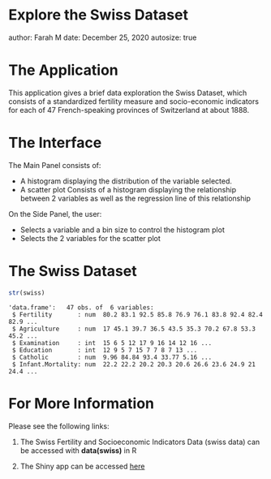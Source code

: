 Explore the Swiss Dataset 
========================================================
author: Farah M
date: December 25, 2020
autosize: true

The Application
========================================================


This application gives a brief data exploration the Swiss Dataset, which consists of a  standardized fertility measure and socio-economic indicators for each of 47 French-speaking provinces of Switzerland at about 1888. 


The Interface
========================================================
The Main Panel consists of:

* A histogram displaying the distribution of the variable selected.
* A scatter plot 
Consists of a histogram displaying the relationship between 2 variables as well as the regression line of this relationship
 
On the Side Panel, the user:

* Selects a variable and a bin size to control the histogram plot
* Selects the 2 variables for the scatter plot 


The Swiss Dataset
========================================================


```r
str(swiss)
```

```
'data.frame':	47 obs. of  6 variables:
 $ Fertility       : num  80.2 83.1 92.5 85.8 76.9 76.1 83.8 92.4 82.4 82.9 ...
 $ Agriculture     : num  17 45.1 39.7 36.5 43.5 35.3 70.2 67.8 53.3 45.2 ...
 $ Examination     : int  15 6 5 12 17 9 16 14 12 16 ...
 $ Education       : int  12 9 5 7 15 7 7 8 7 13 ...
 $ Catholic        : num  9.96 84.84 93.4 33.77 5.16 ...
 $ Infant.Mortality: num  22.2 22.2 20.2 20.3 20.6 26.6 23.6 24.9 21 24.4 ...
```

For More Information
========================================================

Please see the following links:

1. The Swiss Fertility and Socioeconomic Indicators Data (swiss data) can be accessed with **data(swiss)** in R

2. The Shiny app can be accessed [here](https://sarizzuz.shinyapps.io/SwissDataExplore/)
